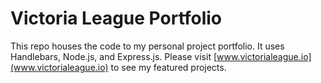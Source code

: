 # Victoria League Portfolio

This repo houses the code to my personal project portfolio. It uses Handlebars, Node.js, and Express.js. Please visit [www.victorialeague.io](www.victorialeague.io) to see my featured projects.